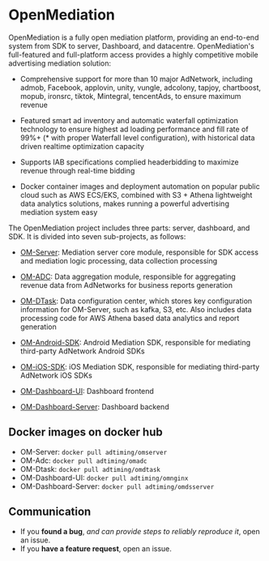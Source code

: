 # OpenMediation

OpenMediation is a fully open mediation platform, providing an end-to-end system from SDK to server, Dashboard, and datacentre. OpenMediation's full-featured and full-platform access provides a highly competitive mobile advertising mediation solution:

- Comprehensive support for more than 10 major AdNetwork, including admob, Facebook, applovin, unity, vungle, adcolony, tapjoy, chartboost, mopub, ironsrc, tiktok, Mintegral, tencentAds, to ensure maximum revenue

- Featured smart ad inventory and automatic waterfall optimization technology to ensure highest ad loading performance and fill rate of 99%+ (* with proper Waterfall level configuration), with historical data driven realtime optimization capacity
- Supports IAB specifications complied headerbidding to maximize revenue through real-time bidding
- Docker container images and deployment automation on popular public cloud such as AWS ECS/EKS, combined with S3 + Athena lightweight data analytics solutions, makes running a powerful advertising mediation system easy

The OpenMediation project includes three parts: server, dashboard, and SDK. It is divided into seven sub-projects, as follows:

- [OM-Server](https://github.com/AdTiming/OM-Server): Mediation server core module, responsible for SDK access and mediation logic processing, data collection processing

- [OM-ADC](https://github.com/AdTiming/OM-ADC): Data aggregation module, responsible for aggregating revenue data from AdNetworks for business reports generation

- [OM-DTask](https://github.com/AdTiming/OM-Dtask): Data configuration center, which stores key configuration information for OM-Server, such as kafka, S3, etc. Also includes data processing code for AWS Athena based data analytics and report generation

- [OM-Android-SDK](https://github.com/AdTiming/OpenMediation-Android): Android Mediation SDK, responsible for mediating third-party AdNetwork Android SDKs

- [OM-iOS-SDK](https://github.com/AdTiming/OpenMediation-iOS): iOS Mediation SDK, responsible for mediating third-party AdNetwork iOS SDKs

- [OM-Dashboard-UI](https://github.com/AdTiming/OM-Dashboard-UI): Dashboard frontend

- [OM-Dashboard-Server](https://github.com/AdTiming/OM-Dashboard-Server): Dashboard backend

## Docker images on docker hub

- OM-Server: `docker pull adtiming/omserver`
- OM-Adc: `docker pull adtiming/omadc`
- OM-Dtask: `docker pull adtiming/omdtask`
- OM-Dashboard-UI: `docker pull adtiming/omnginx`
- OM-Dashboard-Server: `docker pull adtiming/omdsserver`


## Communication

- If you **found a bug**, _and can provide steps to reliably reproduce it_, open an issue.
- If you **have a feature request**, open an issue.

